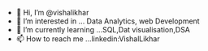 - 👋 Hi, I’m @vishalikhar
- 👀 I’m interested in ... Data Analytics, web Development
- 🌱 I’m currently learning ...SQL,Dat visualisation,DSA
- 📫 How to reach me ...linkedin:VishalLikhar

<!---
vishalikhar/vishalikhar is a ✨ special ✨ repository because its `README.md` (this file) appears on your GitHub profile.
You can click the Preview link to take a look at your changes.
--->
